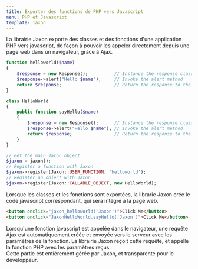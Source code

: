```yaml
---
title: Exporter des fonctions de PHP vers Javascript
menu: PHP et Javascript
template: jaxon
---
```


La librairie Jaxon exporte des classes et des fonctions d'une application PHP vers javascript, de façon à pouvoir les appeler directement depuis une page web dans un navigateur, grâce à Ajax.

```php
function helloworld($name) 
{ 
    $response = new Response();          // Instance the response class 
    $response->alert("Hello $name");     // Invoke the alert method
    return $response;                    // Return the response to the browser
}  

class HelloWorld
{
    public function sayHello($name)
    {
        $response = new Response();      // Instance the response class 
        $response->alert("Hello $name"); // Invoke the alert method
        return $response;                // Return the response to the browser
    }
}

// Get the main Jaxon object
$jaxon = jaxon();
// Register a function with Jaxon
$jaxon->register(Jaxon::USER_FUNCTION, 'helloworld');
// Register an object with Jaxon
$jaxon->register(Jaxon::CALLABLE_OBJECT, new HelloWorld);
```

Lorsque les classes et les fonctions sont exportées, la librarie Jaxon crée le code javascript correspondant, qui sera intégré à la page web.

```html
<button onclick="jaxon_helloworld('Jaxon')">Click Me</button>
<button onclick="JaxonHelloWorld.sayHello('Jaxon')">Click Me</button>
```

Lorsqu'une fonction javascript est appelée dans le navigateur, une requête Ajax est automatiquement créée et envoyée vers le serveur avec les paramètres de la fonction. La librairie Jaxon reçoit cette requête, et appelle la fonction PHP avec les paramètres reçus.  
Cette partie est entièrement gérée par Jaxon, et transparente pour le développeur.
